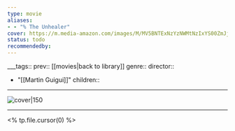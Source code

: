 ```yaml
---
type: movie
aliases:
- - "% The Unhealer"
cover: https://m.media-amazon.com/images/M/MV5BNTExNzYzNWMtNzIxYS00ZmJjLWJhZTMtMTExZjRjNjFjNWU5XkEyXkFqcGc@._V1_SX300.jpg
status: todo
recommendedby:
---
```

___tags:: prev:: [[movies|back to library]]
genre::
director:: 
  - "[[Martin Guigui]]"
children::
___
![cover|150](https://m.media-amazon.com/images/M/MV5BNTExNzYzNWMtNzIxYS00ZmJjLWJhZTMtMTExZjRjNjFjNWU5XkEyXkFqcGc@._V1_SX300.jpg)
___
<% tp.file.cursor(0) %>
